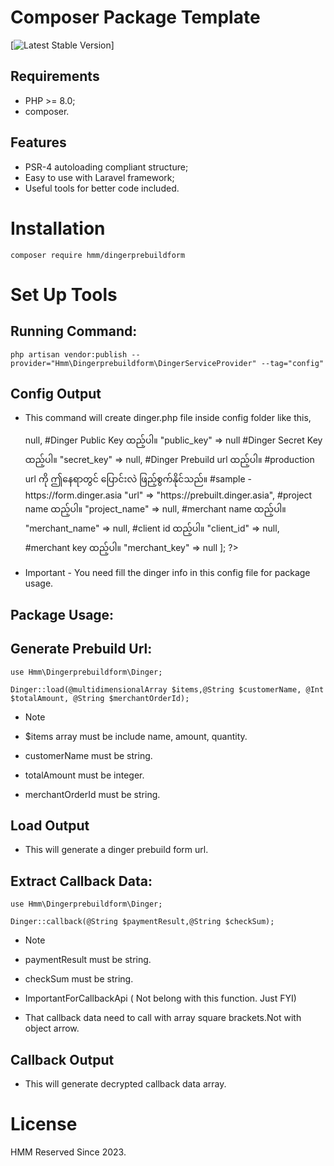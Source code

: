 Composer Package Template
============

[![Latest Stable Version](https://packagist.org/packages/hmm/dingerprebuildform)]

Requirements
------------

* PHP >= 8.0;
* composer.

Features
--------

* PSR-4 autoloading compliant structure;
* Easy to use with Laravel framework;
* Useful tools for better code included.

Installation
============

    composer require hmm/dingerprebuildform
    
<!-- This will create a basic project structure for you: -->

<!-- * **/build** is used to store code coverage output by default;
* **/src** is where your codes will live in, each class will need to reside in its own file inside this folder;
* **/tests** each class that you write in src folder needs to be tested before it was even "included" into somewhere else. So basically we have tests classes there to test other classes;
* **.gitignore** there are certain files that we don't want to publish in Git, so we just add them to this fle for them to "get ignored by git";
* **CHANGELOG.md** to keep track of package updates;
* **CONTRIBUTION.md** Contributor Covenant Code of Conduct;
* **LICENSE** terms of how much freedom other programmers is allowed to use this library;
* **README.md** it is a mini documentation of the library, this is usually the "home page" of your repo if you published it on GitHub and Packagist;
* **composer.json** is where the information about your library is stored, like package name, author and dependencies;
* **phpunit.xml** It is a configuration file of PHPUnit, so that tests classes will be able to test the classes you've written;
* **.travis.yml** basic configuration for Travis CI with configured test coverage reporting for code climate. -->

<!-- Please refer to original [article](http://www.darwinbiler.com/creating-composer-package-library/) for more information. -->

Set Up Tools
============

Running Command:
--------------------------

    php artisan vendor:publish --provider="Hmm\Dingerprebuildform\DingerServiceProvider" --tag="config"


Config Output
----------

* This command will create dinger.php file inside config folder like this, 

    <?php

        return [

            #Dinger Callback Key ထည့်ပါ။
            "callback_key" => null,

            #Dinger Public Key ထည့်ပါ။
            "public_key" =>   null


            #Dinger Secret Key ထည့်ပါ။
            "secret_key" => null,
        
            #Dinger Prebuild url ထည့်ပါ။
            #production url ကို ဤနေရာတွင် ပြောင်းလဲ ဖြည့်စွက်နိုင်သည်။ 
            #sample - https://form.dinger.asia
            "url" => "https://prebuilt.dinger.asia",

            #project name ထည့်ပါ။
            "project_name" => null,

            #merchant name ထည့်ပါ။
            "merchant_name" =>  null,

            #client id ထည့်ပါ။
            "client_id" =>  null,

            #merchant key ထည့်ပါ။
            "merchant_key" =>  null
        ];
    ?>

* Important - You need fill the dinger info in this config file for package usage.


Package Usage:
--------------------------
 
Generate Prebuild Url:
----------------

    use Hmm\Dingerprebuildform\Dinger;

    Dinger::load(@multidimensionalArray $items,@String $customerName, @Int $totalAmount, @String $merchantOrderId);

* Note 

* $items array must be include name, amount, quantity.
* customerName must be string.
* totalAmount must be integer.
* merchantOrderId must be string.

Load Output 
---------

* This will generate a dinger prebuild form url.    

Extract Callback Data:
----------------

    use Hmm\Dingerprebuildform\Dinger;

    Dinger::callback(@String $paymentResult,@String $checkSum);

* Note 

* paymentResult must be string.
* checkSum must be string.


* ImportantForCallbackApi ( Not belong with this function. Just FYI) 

* That callback data need to call with array square brackets.Not with object arrow.

Callback Output 
------

* This will generate decrypted callback data array.    

<!-- Changelog
========= -->

<!-- To keep track, please refer to [CHANGELOG.md](https://github.com/GinoPane/composer-package-template/blob/master/CHANGELOG.md). -->

<!-- Contributing
============

1. Fork it.
2. Create your feature branch (git checkout -b my-new-feature).
3. Make your changes.
4. Run the tests, adding new ones for your own code if necessary (phpunit).
5. Commit your changes (git commit -am 'Added some feature').
6. Push to the branch (git push origin my-new-feature).
7. Create new pull request.

Also please refer to [CONTRIBUTION.md](https://github.com/GinoPane/composer-package-template/blob/master/CONTRIBUTION.md). -->

License
=======

HMM Reserved Since 2023.